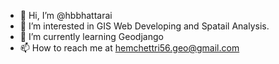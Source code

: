 - 👋 Hi, I’m @hbbhattarai
- 👀 I’m interested in GIS Web Developing and Spatail Analysis.
- 🌱 I’m currently learning Geodjango
- 📫 How to reach me at hemchettri56.geo@gmail.com

<!---
hbbhattarai/hbbhattarai is a ✨ special ✨ repository because its `README.md` (this file) appears on your GitHub profile.
You can click the Preview link to take a look at your changes.
--->
